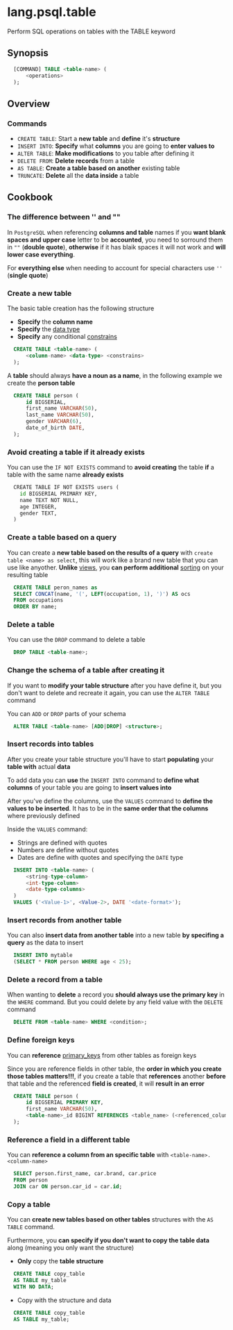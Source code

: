 # lang.psql.table

Perform SQL operations on tables with the TABLE keyword

## Synopsis

```sql
  [COMMAND] TABLE <table-name> (
      <operations>
  );
```

## Overview

### Commands

- `CREATE TABLE`: Start a **new table** and **define** it's **structure**
- `INSERT INTO`: **Specify** what **columns** you are going to **enter values to**
- `ALTER TABLE`: **Make modifications** to you table after defining it
- `DELETE FROM`: **Delete records** from a table
- `AS TABLE`: **Create a table based on another** existing table
- `TRUNCATE`: **Delete** all the **data inside** a table

## Cookbook

### The difference between '' and ""

In `PostgreSQL` when referencing **columns and table** names if you **want
blank spaces and upper case** letter to be **accounted**, you need to sorround
them in `""` (**double quote**), **otherwise** if it has blaik spaces it will not
work and **will lower case everything**.

For **everything else** when needing to account for special characters use `''`
(**single quote**)

### Create a new table

The basic table creation has the following structure

- **Specify** the **column name**
- **Specify** the [data type](./x350.md)
- **Specify** any conditional [constrains](./q09z.md)

```sql
  CREATE TABLE <table-name> (
      <column-name> <data-type> <constrains>
  );
```

A **table** should always **have a noun as a name**, in the following example
we create the **person table**

```sql
  CREATE TABLE person (
      id BIGSERIAL,
      first_name VARCHAR(50),
      last_name VARCHAR(50),
      gender VARCHAR(6),
      date_of_birth DATE,
  );
```

### Avoid creating a table if it already exists

You can use the `IF NOT EXISTS` command to **avoid creating** the table **if**
a table with the same name **already exists**

```py
  CREATE TABLE IF NOT EXISTS users (
    id BIGSERIAL PRIMARY KEY,
    name TEXT NOT NULL,
    age INTEGER,
    gender TEXT,
  )
```

### Create a table based on a query

You can create a **new table based on the results of a query**
with `create table <name> as select`, this will work like a brand new table
that you can use like anyother. **Unlike** [views](./qxox.md), you **can
perform additional** [sorting](./lhgd.md) on your resulting table

```sql
  CREATE TABLE peron_names as
  SELECT CONCAT(name, '(', LEFT(occupation, 1), ')') AS ocs
  FROM occupations
  ORDER BY name;
```

### Delete a table

You can use the `DROP` command to delete a table

```sql
  DROP TABLE <table-name>;
```

### Change the schema of a table after creating it

If you want to **modify your table structure** after you have define it, but you
don't want to delete and recreate it again, you can use the `ALTER TABLE`
command

You can `ADD` or `DROP` parts of your schema

```sql
  ALTER TABLE <table-name> [ADD|DROP] <structure>;
```

### Insert records into tables

After you create your table structure you'll have to start **populating** your
**table with** actual **data**

To add data you can **use** the `INSERT INTO` command to **define what columns**
of your table you are going to **insert values into**

After you've define the columns, use the `VALUES` command to **define the values
to be inserted**. It has to be in the **same order that the columns** where
previously defined

Inside the `VALUES` command:

- Strings are defined with quotes
- Numbers are define without quotes
- Dates are define with quotes and specifying the `DATE` type

```sql
  INSERT INTO <table-name> (
      <string-type-column>
      <int-type-column>
      <date-type-columns>
  )
  VALUES ('<Value-1>', <Value-2>, DATE '<date-format>');
```

### Insert records from another table

You can also **insert data from another table** into a new table **by specifing
a query** as the data to insert

```sql
  INSERT INTO mytable
  (SELECT * FROM person WHERE age < 25);
```

### Delete a record from a table

When wanting to **delete** a record you **should always use the primary key**
in the `WHERE` command. But you could delete by any field value with the
`DELETE` command

```sql
  DELETE FROM <table-name> WHERE <condition>;
```

### Define foreign keys

You can **reference** [primary_keys](./wbnd.md) from other tables as foreign keys

Since you are reference fields in other table, the **order in which you create
those tables matters!!!**, if you create a table that **references** another
**before** that table and the referenced **field is created**, it will **result
in an error**

```sql
  CREATE TABLE person (
      id BIGSERIAL PRIMARY KEY,
      first_name VARCHAR(50),
      <table-name>_id BIGINT REFERENCES <table_name> (<referenced_column_name>)
  );
```

### Reference a field in a different table

You can **reference a column from an specific table** with
`<table-name>.<column-name>`

```sql
  SELECT person.first_name, car.brand, car.price 
  FROM person
  JOIN car ON person.car_id = car.id;
```

### Copy a table

You can **create new tables based on other tables** structures with the `AS TABLE`
command.

Furthermore, you **can specify if you don't want to copy the table data**
along (meaning you only want the structure)

- **Only** copy the **table structure**

```sql
  CREATE TABLE copy_table
  AS TABLE my_table
  WITH NO DATA;
```

- Copy with the structure and data

```sql
  CREATE TABLE copy_table
  AS TABLE my_table;
```
